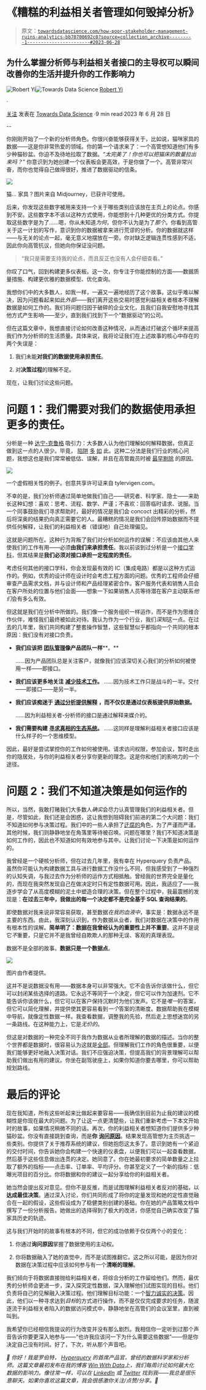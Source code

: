 # 《糟糕的利益相关者管理如何毁掉分析》

> 原文：[`towardsdatascience.com/how-poor-stakeholder-management-ruins-analytics-bb70700692c0?source=collection_archive---------1-----------------------#2023-06-28`](https://towardsdatascience.com/how-poor-stakeholder-management-ruins-analytics-bb70700692c0?source=collection_archive---------1-----------------------#2023-06-28)

## 为什么掌握分析师与利益相关者接口的主导权可以瞬间改善你的生活并提升你的工作影响力

[](https://ryi.medium.com/?source=post_page-----bb70700692c0--------------------------------)![Robert Yi](https://ryi.medium.com/?source=post_page-----bb70700692c0--------------------------------)[](https://towardsdatascience.com/?source=post_page-----bb70700692c0--------------------------------)![Towards Data Science](https://towardsdatascience.com/?source=post_page-----bb70700692c0--------------------------------) [Robert Yi](https://ryi.medium.com/?source=post_page-----bb70700692c0--------------------------------)

·

[关注](https://medium.com/m/signin?actionUrl=https%3A%2F%2Fmedium.com%2F_%2Fsubscribe%2Fuser%2F8ac2da8b0742&operation=register&redirect=https%3A%2F%2Ftowardsdatascience.com%2Fhow-poor-stakeholder-management-ruins-analytics-bb70700692c0&user=Robert+Yi&userId=8ac2da8b0742&source=post_page-8ac2da8b0742----bb70700692c0---------------------post_header-----------) 发表在 [Towards Data Science](https://towardsdatascience.com/?source=post_page-----bb70700692c0--------------------------------) ·9 min read·2023 年 6 月 28 日[](https://medium.com/m/signin?actionUrl=https%3A%2F%2Fmedium.com%2F_%2Fvote%2Ftowards-data-science%2Fbb70700692c0&operation=register&redirect=https%3A%2F%2Ftowardsdatascience.com%2Fhow-poor-stakeholder-management-ruins-analytics-bb70700692c0&user=Robert+Yi&userId=8ac2da8b0742&source=-----bb70700692c0---------------------clap_footer-----------)

--

[](https://medium.com/m/signin?actionUrl=https%3A%2F%2Fmedium.com%2F_%2Fbookmark%2Fp%2Fbb70700692c0&operation=register&redirect=https%3A%2F%2Ftowardsdatascience.com%2Fhow-poor-stakeholder-management-ruins-analytics-bb70700692c0&source=-----bb70700692c0---------------------bookmark_footer-----------)

你刚刚开始了一个新的分析师角色。你很兴奋能够获得关于，比如说，猫咪家具的数据——这是你非常热爱的领域。你的第一个请求来了：一个高管想知道他们有多少种猫砂盆。你迫不及待地拉取了数据。*“太完美了！你也可以把猫床的数量拉出来吗？”* 你意识到为她创建一个仪表板会更高效，于是你做了一个。高管非常兴奋，而你也觉得自己做得很好，推进了数据驱动的信条。

![](img/ffd54f692e23dd9e8acbd68e802f0509.png)

猫… 家具？图片来自 Midjourney，已获许可使用。

后来，你发现这些数字被用来支持一个关于哪些类别应该放在主页上的论点。你感到不安。这些数字本不该以这种方式使用，你能想到十几种更优的分类方式。你提取这些数字是为了……嗯，你从未知道*为何*，但你不认为是为了*那个*。你看到高管关于这一计划的写作，意识到你的数据被拿来进行荒谬的分析。你的数据就这样——与无关的论点一起，毫无意义地摆放在一旁。你对缺乏逻辑连贯性感到不适，因此你向高管抗议，但她向你保证没问题。

> “我只是需要支持我的论点，而且反正也没有人会仔细查看。”

你叹了口气，回到构建更多仪表板。这一次，你专注于你能控制的方面——数据质量措施、构建更优雅的数据模型、优化查询。

我想你们中的大多数人，如我一样，一遍又一遍地经历了这个故事。这似乎难以解决，因为问题看起来如此*外部*——我们离开这些交易时感觉利益相关者根本不理解数据是如何工作的。我们将问题归因于破碎的企业文化，且我们自我安慰地寻找其他方式产生影响——至少，直到我们找到下一个“数据驱动”的公司。

但在这篇文章中，我想直接讨论如何改善这种情况，从而通过打破这个循环来提高我们作为分析师的生活质量。具体来说，我将论证我们在上述故事的核心中存在的两个失误是：

1.  我们未能**对我们的数据使用承担责任**。

1.  对**决策过程**的理解不足。

现在，让我们讨论这些问题。

# 问题 1：我们需要对我们的数据使用承担更多的责任。

分析是一种 [达宁-克鲁格](https://en.wikipedia.org/wiki/Dunning%E2%80%93Kruger_effect) 吸引力：大多数人认为他们理解如何解释数据，但真正做到这一点的人很少。毕竟， [陷阱](https://en.wikipedia.org/wiki/Multiple_comparisons_problem) [多](https://en.wikipedia.org/wiki/Confirmation_bias) [如](https://en.wikipedia.org/wiki/Bias_(statistics)) 此。这种二分法是我们行业的核心问题，我想这也是我们常常被低估、误解，并且在高管裁员时被 [最早剔除](https://timesofindia.indiatimes.com/gadgets-news/photos-of-twitter-data-engineers-fired-this-is-what-elon-musk-has-to-say/articleshow/95160061.cms) 的原因。

![](img/a76a26826501d9a2a75e809cdae1a042.png)

一个虚假相关性的例子。创意共享许可证来自 tylervigen.com。

不幸的是，我们分析师通过简单地做我们自己——研究者、科学家、隐士——来助长这种幻想：喜欢：思考、流程、数学、严谨；不喜欢：回答临时请求、说服。当一个同事鼓励我们寻求帮助时，最好的情况是我们会 concoct 出精彩的分析，然后将深奥的结果扔向真正需要它的人。最糟糕的情况是我们会回传原始数据而不提供任何解释，让我们的利益相关者（错误地）自己处理偏见。

这就是问题所在。这种行为背叛了我们对分析如何运作的误解：不应该由其他人来使我们的工作有用——必须**由我们来承担责任**。我以前谈到过分析是一个[接口学科](https://win.hyperquery.ai/p/cooking-is-not-cutting)，但其结果是**我们必须对接口承担一定程度的责任**。

考虑任何其他的接口学科，你会发现最有效的 IC（集成电路）都是以这种方式运作的。例如，优秀的设计师在设计时会考虑工程方面的问题。优秀的工程师会仔细审查产品需求文档，并与设计师和产品经理紧密合作。客户服务代表和销售人员会在客户所处的位置与他们会面——想象一下如果销售人员等待潜在客户主动联系*他们*会有多么有效。

但这就是我们在分析中所做的。我们像一个服务组织一样运作，而不是作为思维合作伙伴，难怪我们最终被如此对待。我认为作为一个行业，我们*深知*这一点。在过去的几年里，我们共同构建了整套操作智慧，这些智慧似乎都指向一个共同的根本原因：我们没有对接口负责。

+   **我们应该把** [**团队管理**](https://locallyoptimistic.com/post/run-your-data-team-like-a-product-team/)**像产品团队一样****。**

    ……因为产品团队总是关注客户，就像我们应该深切关心我们的分析如何被使用一样——即接口。

+   **我们应该更多地关注** [**减少技术工作**](https://win.hyperquery.ai/p/the-bad-loop-ruining-analytics)**。** ……因为技术工作只是战斗的一半。交付——即接口——是另一半。

+   **我们应该痴迷于** [**通过分析提供解释**](https://win.hyperquery.ai/p/analysis-or-dashboard) **，而不仅仅是通过仪表板提供原始数据。**

    ……因为利益相关者-分析师的接口是通过解释来媒介的。

+   **我们需要构建** [**寻求真相**](https://win.hyperquery.ai/p/analytics-is-not-about-data-its-about)[**的生态系统**](https://win.hyperquery.ai/p/analysts-are-ecosystem-builders)**。** ……这同样是理解利益相关者接口应该是什么样子的一个思维模型。

因此，最好是尝试掌控你的工作如何被使用。请求访问权限，参加会议，暂时走出你的隐居处，与你的利益相关者分享你更新的理念。这是你和他们的影响力的一个途径。

# 问题 2：我们不知道决策是如何运作的

所以，当然，我敢打赌我们大多数人*确实*会尽力认真管理我们的利益相关者。但是，尽管如此，我们还是会困惑，这让我想到阻碍我们前进的第二个大问题：我们不知道如何参与决策过程。我们中的一些人承担了[迂腐的](https://win.hyperquery.ai/p/truth-is-not-a-weapon)角色，为了严谨而严谨。其他时候，我们则静静地坐在角落里等待被召唤。问题在哪里？我们不知道决策是如何工作的，因此也不知道如何有效地参与其中。让我们讨论一下决策是如何运作的。

我曾经是一个硬核分析师，但在过去几年里，我有幸在 Hyperquery 负责产品。虽然你可能认为构建数据工具与进行数据工作没什么不同，但我感受到了一种强烈的认知失调，与我过去作为分析师的运作方式相抵触。曾经我的世界完全是量化的，而现在我突然发现自己在做决定时只有定性数据可用。因此，我适应了——我逐步学会了从高度模糊的泥土中塑造合理的决策。但在整个过程中，我最震撼的发现是：**在过去三年中，我做出的每一个决定都不是完全基于 SQL 查询结果的**。

即使数据对我来说非常容易获取，甚至数据*在我的血液中*，事实是：数据永远不是主要的东西。由此，我深刻认识到，作为数据从业者，我们对数据在决策中的作用有根本性的误解。**简单明了：数据在我曾经认为的重要性上并不重要**。这并不是说它*不*重要，只是它并不是我曾经自欺欺人的那种无误、客观的真理表现。

数据不是全部的故事。**数据只是一个数据点**。

![](img/6708d57e3e34c9390ad61267698fba69.png)

图片由作者提供。

这并不是说数据没有用——数据本身可以非常强大。它不会告诉你该做什么，但它可以封闭某些选择的道路。它永远不等同于一个决定，但它可以作为加速剂。它不能告诉你该做什么，但它可以在客户保持沉默时为他们发声。它不是*唯一*的答案，但它可以简化理解，并提供使其更容易看到*一个*答案的清晰度。数据帮助我在模糊中导航，就像定性数据一样。我查看数据，调整我的先验，然后走上思想迷宫的另一条路线。在这种能力上，它是*无价的*。

但这是对数据的一种完全不同于我作为数据从业者所理解的数据的描述。当你的整个世界都是数据时，很容易认为这就是[全部](https://en.wikipedia.org/wiki/Thinking,_Fast_and_Slow)。但理解我们工作的角色很重要，以便我们能够更好地融入决策对话。我们不应强迫决策，但提高我们的背景理解可以帮助我们做出有用的建议。你坐在副驾驶座上，如果你知道你要去哪里，你可以帮助规划路线。

# 最后的评论

现在我知道，所有这些听起来比做起来要容易——我确信到目前为止我的建议的模糊性是你现在最大的问题。为了让这一点更清楚些，让我们重新考虑一下本文开始时的故事，如果情况稍微不同的话。再次，你的利益相关者想知道你们提供多少种猫砂盆。你没有直接跳到查询，而是**你** [**询问原因**](https://win.hyperquery.ai/p/why-youre-doing-ad-hoc-analytics-wrong-49d177202c7a)。结果发现高管想为主页挑选一些类别。你提供了关于推荐系统的建议，但她抱怨这太多了。意识到她有一个紧迫的交付时间，你告诉她你会构建一个快速的仪表盘，以便我们可以一起查看数据，然后基于这些信息做出连贯的决定。她同意了。你在她最初要求的简单数量之上拉取了额外的指标——点击率、订单率、平均评分。你甚至定义了一个新的指标：低曝光项目的百分比。你将数据和你的建议一起分享给你的利益相关者。

她当然会提出反对意见。但你不是反推，而是试图理解利益相关者反对的基础，以**达成最佳决策**。通过深入讨论，你们共同形成了将你的定量发现和她的定性直觉融合在一起的假设，这些假设成为了稳健类别创建的基础。你在她的产品策略文档中撰写了一份分析报告。她做出的选择得到了极大的改进，你感觉自己确实改变了猫家具历史的轨迹。

这与我们开始时的故事有根本的不同，但它的成功依赖于仅仅两个小的变化：

1.  你通过**询问原因**掌握了数据使用的主动权。

1.  你将数据融入了她的直觉中，而不是试图推翻它。这之所以可能，是因为你对数据在决策过程中应该如何参与有一个**清晰的理解**。

我们倾向于将数据直接抛给利益相关者，将综合分析的工作留给他们。然而，最优秀的分析师会更进一步，深入探究定性数据，深入理解他们试图实现的目标。他们负责将自己的见解融入决策过程。他们理解目标功能：一个[智力诚实的决策](https://win.hyperquery.ai/p/analytics-is-not-about-data-its-about)。因此，他们以一种寻求达到*目标*的方式进行操作，而不是仅仅完成要求的任务，随波逐流于利益相关者陷入的数据访问模式中，静静地坐在高管们的会议室里，直到被叫到。

我希望你已经相信我提议的行为改变并没有那么剧烈。我相信你一定听到过那个声音告诉你要更深入地参与——“也许我应该问一下为什么需要这些数据”——但是你决定自己没有时间。好了，下次，听从那个声音吧。

*👋 你好！我是罗伯特，* [*Hyperquery*](https://www.hyperquery.ai/) *的首席产品官，曾经的数据科学家和分析师。这篇文章最初发布在我的博客* [*Win With Data*](http://win.hyperquery.ai)*上，我们每周讨论如何最大化数据的影响力。像往常一样，可以在* [*LinkedIn*](https://www.linkedin.com/in/robert-yi/) *或* [*Twitter*](https://twitter.com/imrobertyi) *找到我——我总是很乐意聊天。如果你喜欢这篇文章，我会很感激你关注/点赞/分享。🙂*
